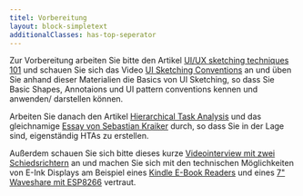 ```yaml
---
titel: Vorbereitung
layout: block-simpletext
additionalClasses: has-top-seperator
---
```


Zur Vorbereitung arbeiten Sie bitte den Artikel [UI/UX sketching techniques 101](https://uxdesign.cc/ui-ux-sketching-techniques-101-7e91d854ae3d) und schauen Sie sich das Video [UI Sketching Conventions](https://www.youtube.com/watch?v=MwidSAlbEB8) an und üben Sie anhand dieser Materialien die Basics von UI Sketching, so dass Sie Basic Shapes, Annotaions und UI pattern conventions kennen und anwenden/ darstellen können.

Arbeiten Sie danach den Artikel [Hierarchical Task Analysis](https://www.uxmatters.com/mt/archives/2010/02/hierarchical-task-analysis.php) und das gleichnamige [Essay von Sebastian Kraiker](http://www.medien.ifi.lmu.de/fileadmin/mimuc/mmi_ws0405/uebung/essays/sebastian.kraiker/sebastian.kraiker.html) durch, so dass Sie in der Lage sind, eigenständig HTAs zu erstellen.

Außerdem schauen Sie sich bitte dieses kurze [Videointerview mit zwei Schiedsrichtern](https://www.youtube.com/watch?v=GDjnAzHci-4&feature=youtu.be) an und machen Sie sich mit den technischen Möglichkeiten von E-Ink Displays am Beispiel eines [Kindle E-Book Readers](https://www.youtube.com/watch?v=sX7_0zs2qXQ&feature=youtu.be) und eines [7" Waveshare mit ESP8266](https://www.youtube.com/watch?v=ej-2d2WsGLA&feature=youtu.be) vertraut.
